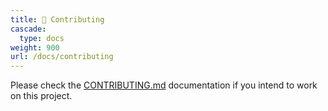 ```yaml
---
title: 🤝 Contributing
cascade:
  type: docs
weight: 900
url: /docs/contributing
---
```


Please check the [CONTRIBUTING.md][contributing] documentation if you intend to work on this project.

[contributing]: [CONTRIBUTING.md](https://github.com/jcaillon/devops-toolbox/blob/main/CONTRIBUTING.md)

